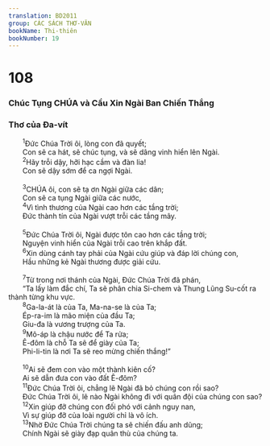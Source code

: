 ```yaml
---
translation: BD2011
group: CÁC SÁCH THƠ-VĂN
bookName: Thi-thiên 
bookNumber: 19
---
```


<div class="title"><h1>108</h1><h3>Chúc Tụng CHÚA và Cầu Xin Ngài Ban Chiến Thắng</h3><h3>Thơ của Ða-vít</h3></div>
<span class="verse thi_108_1">  <sup>1</sup>Ðức Chúa Trời ôi, lòng con đã quyết;<br/>  Con sẽ ca hát, sẽ chúc tụng, và sẽ dâng vinh hiển lên Ngài.<br/></span>
<span class="verse thi_108_2">  <sup>2</sup>Hãy trỗi dậy, hỡi hạc cầm và đàn lia!<br/>  Con sẽ dậy sớm để ca ngợi Ngài.<br/><br/></span>
<span class="verse thi_108_3">  <sup>3</sup>CHÚA ôi, con sẽ tạ ơn Ngài giữa các dân;<br/>  Con sẽ ca tụng Ngài giữa các nước,<br/></span>
<span class="verse thi_108_4">  <sup>4</sup>Vì tình thương của Ngài cao hơn các tầng trời;<br/>  Ðức thành tín của Ngài vượt trỗi các tầng mây.<br/><br/></span>
<span class="verse thi_108_5">  <sup>5</sup>Ðức Chúa Trời ôi, Ngài được tôn cao hơn các tầng trời;<br/>  Nguyện vinh hiển của Ngài trỗi cao trên khắp đất.<br/></span>
<span class="verse thi_108_6">  <sup>6</sup>Xin dùng cánh tay phải của Ngài cứu giúp và đáp lời chúng con,<br/>  Hầu những kẻ Ngài thương được giải cứu.<br/><br/></span>
<span class="verse thi_108_7">  <sup>7</sup>Từ trong nơi thánh của Ngài, Ðức Chúa Trời đã phán,<br/>  “Ta lấy làm đắc chí, Ta sẽ phân chia Si-chem và Thung Lũng Su-cốt ra thành từng khu vực.<br/></span>
<span class="verse thi_108_8">  <sup>8</sup>Ga-la-át là của Ta, Ma-na-se là của Ta;<br/>  Ép-ra-im là mão miện của đầu Ta;<br/>  Giu-đa là vương trượng của Ta.<br/></span>
<span class="verse thi_108_9">  <sup>9</sup>Mô-áp là chậu nước để Ta rửa;<br/>  Ê-đôm là chỗ Ta sẽ để giày của Ta;<br/>  Phi-li-tin là nơi Ta sẽ reo mừng chiến thắng!”<br/><br/></span>
<span class="verse thi_108_10">  <sup>10</sup>Ai sẽ đem con vào một thành kiên cố?<br/>  Ai sẽ dẫn đưa con vào đất Ê-đôm?<br/></span>
<span class="verse thi_108_11">  <sup>11</sup>Ðức Chúa Trời ôi, chẳng lẽ Ngài đã bỏ chúng con rồi sao?<br/>  Ðức Chúa Trời ôi, lẽ nào Ngài không đi với quân đội của chúng con sao?<br/></span>
<span class="verse thi_108_12">  <sup>12</sup>Xin giúp đỡ chúng con đối phó với cảnh nguy nan,<br/>  Vì sự giúp đỡ của loài người chỉ là vô ích.<br/></span>
<span class="verse thi_108_13">  <sup>13</sup>Nhờ Ðức Chúa Trời chúng ta sẽ chiến đấu anh dũng;<br/>  Chính Ngài sẽ giày đạp quân thù của chúng ta.<br/></span>

